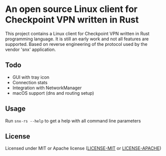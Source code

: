 # An open source Linux client for Checkpoint VPN written in Rust

This project contains a Linux client for Checkpoint VPN written in Rust programming language.
It is still an early work and not all features are supported. Based on reverse engineering of the protocol
 used by the vendor 'snx' application.

## Todo
 
* GUI with tray icon
* Connection stats
* Integration with NetworkManager
* macOS support (dns and routing setup)

## Usage

Run `snx-rs --help` to get a help with all command line parameters

## License

Licensed under MIT or Apache license ([LICENSE-MIT](https://opensource.org/licenses/MIT) or [LICENSE-APACHE](https://opensource.org/licenses/Apache-2.0))
